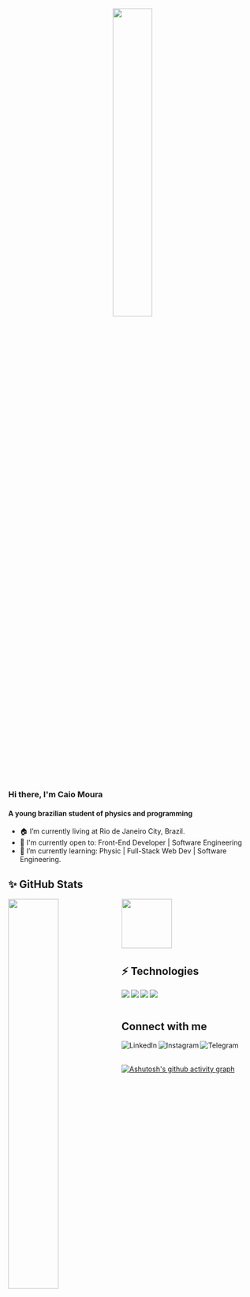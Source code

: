 <h1 align="center">
<img align="top" width="40%" height="40%" src="https://camo.githubusercontent.com/b40aa6e0a49e00065a11b3773f9f4d7098be2fed4da538a0a32abb74992a7869/68747470733a2f2f726973686176616e616e642e6769746875622e696f2f7374617469632f696d616765732f6772656574696e67732e676966" />
</h1>

### Hi there, I'm Caio Moura

#### A young brazilian student of physics and programming

- 🏠 I’m currently living at Rio de Janeiro City, Brazil.
- 🙌 I'm currently open to: Front-End Developer | Software Engineering 
- 🌱 I’m currently learning: Physic | Full-Stack Web Dev | Software Engineering.

<!--
✨ c
- 👯 I’m looking to collaborate on ...
- 🤔 I’m looking for help with ...
- 💬 Ask me about ...
- 📫 How to reach me: ...
- ⚡ Fun fact: ...
-->

## ✨ GitHub Stats

<img align="left" width="45%" src="https://github-readme-stats.vercel.app/api?username=CaioMouras&show_icons=true&theme=radical" />

<img align="left" width="45%" height="100px" src="https://github-readme-stats.vercel.app/api/top-langs/?username=CaioMouras&layout=compact" />

 <br />  <br />  <br />  <br />  <br />  <br />
 ## ⚡ Technologies
 
<img align="left" src="https://img.shields.io/badge/python-3670A0?style=for-the-badge&logo=python&logoColor=ffdd54" />

<img align="left" src="https://img.shields.io/badge/javascript-%23323330.svg?style=for-the-badge&logo=javascript&logoColor=%23F7DF1E" />

<img align="left" src="https://img.shields.io/badge/html5-%23E34F26.svg?style=for-the-badge&logo=html5&logoColor=white" />

<img align="left" src="https://img.shields.io/badge/css3-%231572B6.svg?style=for-the-badge&logo=css3&logoColor=white" />


## <br /> <br />Connect with me

<a href="https://linkedin.com/in/caiomoura/">
  <img align="left" alt="LinkedIn" title="LinkedIn" src="https://img.shields.io/badge/linkedin-%230077B5.svg?style=for-the-badge&logo=linkedin&logoColor=white" alt="linkedIn">
</a>

<a href="https://www.instagram.com/caio_mour4/">
  <img align="left" alt="Instagram" title="Instagram" src="https://img.shields.io/badge/Instagram-%23E4405F.svg?style=for-the-badge&logo=Instagram&logoColor=white" alt="Instagram">
</a>

<a href="https://t.me/CaioMouras">
  <img align="left" alt="Telegram" title="Telegram" src="https://img.shields.io/badge/Telegram-2CA5E0?style=for-the-badge&logo=telegram&logoColor=white" alt="Telegram">
</a> 

<br /> <br /> 

[![Ashutosh's github activity graph](https://activity-graph.herokuapp.com/graph?username=CaioMouras&theme=rogue)](https://github.com/ashutosh00710/github-readme-activity-graph)
